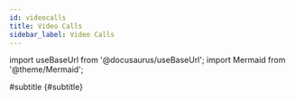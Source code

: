 ```yaml
---
id: videocalls
title: Video Calls
sidebar_label: Video Calls
---
```

import useBaseUrl from '@docusaurus/useBaseUrl'; 
import Mermaid from '@theme/Mermaid';

#subtitle {#subtitle}
